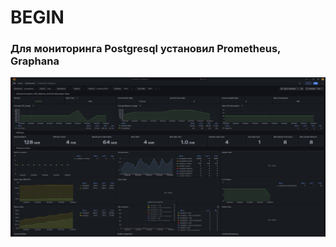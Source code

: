 # BEGIN
### Для мониторинга Postgresql установил Prometheus, Graphana

<p align="center">
<img src="2024-12-23_10-58-32.png"
</p>
